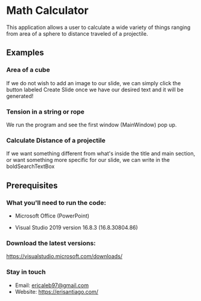 # Math Calculator
This application allows a user to calculate a wide variety of things ranging from area of a sphere to distance traveled of a projectile.

## Examples

### Area of a cube
If we do not wish to add an image to our slide, we can simply click the button labeled Create Slide once we have our desired text and it will be generated!

### Tension in a string or rope
We run the program and see the first window (MainWindow) pop up.

### Calculate Distance of a projectile
If we want something different from what's inside the title and main section, or want something more specific for our slide, we can write in the boldSearchTextBox

## Prerequisites

### What you'll need to run the code:

* Microsoft Office (PowerPoint)

* Visual Studio 2019 version 16.8.3 (16.8.30804.86)

### Download the latest versions:

https://visualstudio.microsoft.com/downloads/

### Stay in touch
* Email: ericaleb97@gmail.com
* Website: https://erisantiago.com/
